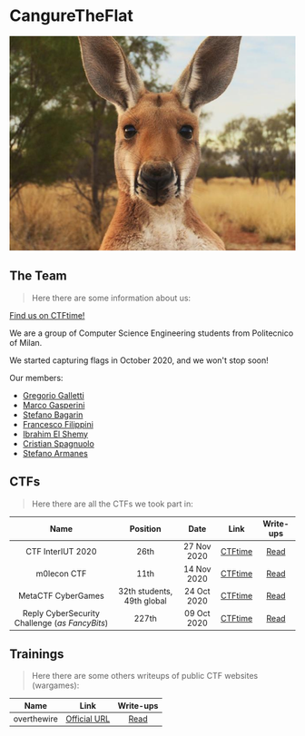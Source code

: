 # CangureTheFlat
![Cangure](./cangure.jpg "cangure")

## The Team
> Here there are some information about us:

[Find us on CTFtime!](https://ctftime.org/team/137370)

We are a group of Computer Science Engineering students from Politecnico of Milan.

We started capturing flags in October 2020, and we won't stop soon!

Our members: 
* [Gregorio Galletti](https://github.com/gregalletti)
* [Marco Gasperini](https://github.com/marcuz1996)
* [Stefano Bagarin](https://github.com/stepolimi)
* [Francesco Filippini](https://github.com/filippinifra)
* [Ibrahim El Shemy](https://github.com/ibriaco)
* [Cristian Spagnuolo](https://github.com/)
* [Stefano Armanes](https://github.com/stearm)

## CTFs
> Here there are all the CTFs we took part in:

| Name | Position | Date |Link|Write-ups|
|:----:|:--------:|:----:|:--:|:-------:|
|CTF InterIUT 2020|26th|27 Nov 2020|[CTFtime](https://ctftime.org/event/1176)|[Read](https://github.com/gregalletti/CTF_writeups/tree/main/InterIUTCTF2020)|
|m0lecon CTF|11th|14 Nov 2020|[CTFtime](https://ctftime.org/event/1135)|[Read](https://github.com/gregalletti/CTF_writeups/tree/main/m0leconCTF2020)|
|MetaCTF CyberGames|32th students, 49th global|24 Oct 2020|[CTFtime](https://ctftime.org/event/1106)|[Read](https://github.com/gregalletti/CTF_writeups/tree/main/MetaCTF2020)|
|Reply CyberSecurity Challenge (*as FancyBits*)|227th|09 Oct 2020|[CTFtime](https://ctftime.org/event/1131)|[Read](https://github.com/gregalletti/CTF_writeups/tree/main/Reply2020)|

## Trainings
> Here there are some others writeups of public CTF websites (wargames):

| Name |Link|Write-ups|
|:----:|:--:|:-------:|
|overthewire|[Official URL](https://overthewire.org/wargames/)|[Read](https://github.com/gregalletti/CTF_writeups/tree/main/overthewireWG)|
